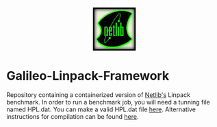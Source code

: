 <p align="center">
  <img src="https://github.com/GoHypernet/Galileo-Linpack-Framework/blob/main/netlib-logo.jpg" width="100">
</p>

# Galileo-Linpack-Framework

Repository containing a containerized version of [Netlib's](netlib.org) Linpack benchmark. In order to run a benchmark job, you will need a
tunning file named HPL.dat. You can make a valid HPL.dat file [here](https://www.advancedclustering.com/act_kb/tune-hpl-dat-file/). Alternative instructions for compilation can be found [here](https://gitlab.com/arm-hpc/packages/-/wikis/packages/hpl). 

